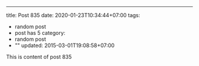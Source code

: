 ---
title: Post 835
date: 2020-01-23T10:34:44+07:00
tags:
  - random post
  - post has 5
category:
  - random post
  - ""
updated: 2015-03-01T19:08:58+07:00

This is content of post 835